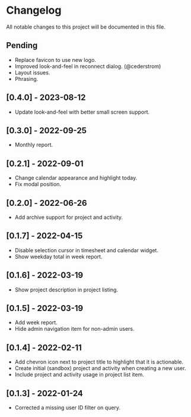 # Changelog
All notable changes to this project will be documented in this file. 

## Pending
- Replace favicon to use new logo.
- Improved look-and-feel in reconnect dialog. (@cederstrom)
- Layout issues.
- Phrasing.

## [0.4.0] - 2023-08-12
- Update look-and-feel with better small screen support.

## [0.3.0] - 2022-09-25
- Monthly report.

## [0.2.1] - 2022-09-01
- Change calendar appearance and highlight today. 
- Fix modal position.

## [0.2.0] - 2022-06-26
- Add archive support for project and activity.

## [0.1.7] - 2022-04-15
- Disable selection cursor in timesheet and calendar widget.
- Show weekday total in week report.

## [0.1.6] - 2022-03-19
- Show project description in project listing.

## [0.1.5] - 2022-03-19
- Add week report.
- Hide admin navigation item for non-admin users.

## [0.1.4] - 2022-02-11
- Add chevron icon next to project title to highlight that it is actionable.
- Create initial (sandbox) project and activity when creating a new user.
- Include project and activity usage in project list item.

## [0.1.3] - 2022-01-24
- Corrected a missing user ID filter on query.

